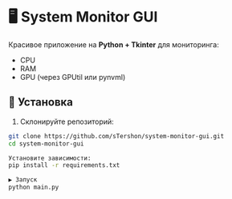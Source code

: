 # 🖥️ System Monitor GUI

Красивое приложение на **Python + Tkinter** для мониторинга:
- CPU
- RAM
- GPU (через GPUtil или pynvml)

## 🚀 Установка

1. Склонируйте репозиторий:
```bash
git clone https://github.com/sTershon/system-monitor-gui.git
cd system-monitor-gui

Установите зависимости:
pip install -r requirements.txt

▶️ Запуск
python main.py





